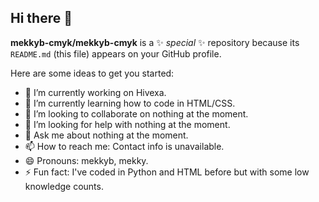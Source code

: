 ## Hi there 👋


**mekkyb-cmyk/mekkyb-cmyk** is a ✨ _special_ ✨ repository because its `README.md` (this file) appears on your GitHub profile.

Here are some ideas to get you started:

- 🔭 I’m currently working on Hivexa.
- 🌱 I’m currently learning how to code in HTML/CSS.
- 👯 I’m looking to collaborate on nothing at the moment.
- 🤔 I’m looking for help with nothing at the moment.
- 💬 Ask me about nothing at the moment.
- 📫 How to reach me: Contact info is unavailable.
- 😄 Pronouns: mekkyb, mekky.
- ⚡ Fun fact: I've coded in Python and HTML before but with some low knowledge counts.

